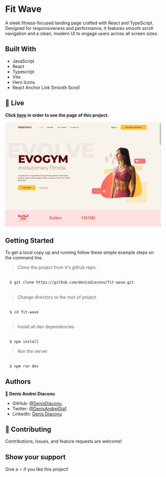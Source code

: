 # Fit Wave

A sleek fitness-focused landing page crafted with React and TypeScript. Designed for responsiveness and performance, it features smooth scroll navigation and a clean, modern UI to engage users across all screen sizes.

## Built With

- JavaScript
- React
- Typescript
- Vite
- Hero Icons
- React Anchor Link Smooth Scroll


## 🔴 Live <a name = "here"></a>
**Click [here](https://fit-wave.pages.dev/) in order to see the page of this project.**


![Page](https://github.com/denisdiaconu/fit-wave/blob/master/src/assets/fit-wave.png)


## Getting Started

To get a local copy up and running follow these simple example steps on the command line.

> Clone the project from it's github repo.
```bash

  $ git clone https://github.com/denisdiaconu/fit-wave.git
  
```

> Change directory to the root of project
```bash

  $ cd fit-wave
  
```
  
> Install all dev dependencies
```bash

  $ npm install

```

> Run the server
```bash

  $ npm run dev

```

## Authors

👤 **Denis Andrei Diaconu**

- GitHub: [@DenisDiaconu](https://github.com/denisdiaconu)
- Twitter: [@DenisAndreiDia1](https://twitter.com/DenisAndreiDia1)
- LinkedIn: [Denis Diaconu](https://www.linkedin.com/in/denis-diaconu-1394091b7/)

## 🤝 Contributing

Contributions, issues, and feature requests are welcome!

## Show your support

Give a ⭐️ if you like this project!
